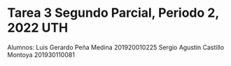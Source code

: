 # Tarea 3 Segundo Parcial, Periodo 2, 2022 UTH

Alumnos:
Luis Gerardo Peña Medina 201920010225
Sergio Agustin Castillo Montoya 201930110081
